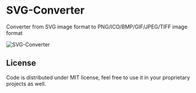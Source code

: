 # SVG-Converter
Converter from SVG image format to PNG/ICO/BMP/GIF/JPEG/TIFF image format


![SVG-Converter ](https://github.com/Vladimir-Novick/SVG-Converter/blob/main/img/SVG-Converter.png?raw=true)

## License

Code is distributed under MIT license, feel free to use it in your proprietary projects as well.
